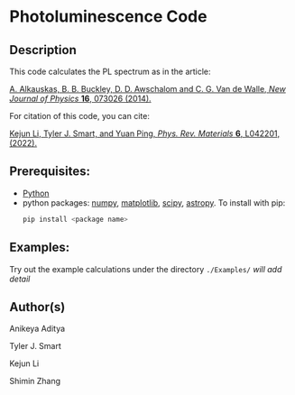 Photoluminescence Code
===================================

Description
------------------------------------
This code calculates the PL spectrum as in the article:

[A. Alkauskas, B. B. Buckley, D. D. Awschalom and C. G. Van de Walle, *New Journal of Physics* **16**, 073026 (2014).](https://iopscience.iop.org/article/10.1088/1367-2630/16/7/073026/meta "First-principles theory of the luminescence lineshape for the triplet transition in diamond NV centres")

For citation of this code, you can cite:

[Kejun Li, Tyler J. Smart, and Yuan Ping,  *Phys. Rev. Materials* **6**, L042201, (2022).](https://journals.aps.org/prmaterials/abstract/10.1103/PhysRevMaterials.6.L042201
"Carbon trimer as a 2 eV single-photon emitter candidate in hexagonal boron nitride: A first-principles study")

Prerequisites:
------------------------------------
* [Python](https://www.python.org/downloads)
* python packages: [numpy](https://numpy.org), [matplotlib](https://matplotlib.org), [scipy](https://www.scipy.org), [astropy](https://www.astropy.org). To install with pip:
    ```bash
    pip install <package name>
    ```

Examples:
------------------------------------
Try out the example calculations under the directory `./Examples/`
*will add detail*

Author(s)
------------------------------------
Anikeya Aditya

Tyler J. Smart

Kejun Li

Shimin Zhang
